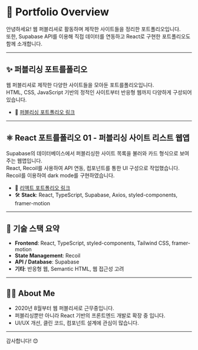 # 📁 Portfolio Overview

안녕하세요! 웹 퍼블리셔로 활동하며 제작한 사이트들을 정리한 포트폴리오입니다.  
또한, Supabase API를 이용해 직접 데이터를 연동하고 React로 구현한 포트폴리오도 함께 소개합니다.

---

## ✨ 퍼블리싱 포트를폴리오

웹 퍼블리셔로 제작한 다양한 사이트들을 모아둔 포트를폴리오입니다.  
HTML, CSS, JavaScript 기반의 정적인 사이트부터 반응형 웹까지 다양하게 구성되어 있습니다.

- 🔗 [퍼블리싱 포트폴리오 링크](https://portfolio-publisher.vercel.app/)  

---

## ⚛️ React 포트를폴리오 01 - 퍼블리싱 사이트 리스트 웹앱

Supabase의 데이터베이스에서 퍼블리싱한 사이트 목록을 불러와 카드 형식으로 보여주는 웹앱입니다.  
React, Recoil를 사용하여 API 연동, 컴포넌트를 통한 UI 구성으로 작업했습니다.  
Recoil를 이용하여 dark mode를 구현하였습니다.

- 🔗 [리액트 포트폴리오 링크](https://portfolio-goodaseuls-projects.vercel.app/)  
- 🛠 **Stack**: React, TypeScript, Supabase, Axios, styled-components, framer-motion

---

## 📌 기술 스택 요약

- **Frontend**: React, TypeScript, styled-components, Tailwind CSS, framer-motion
- **State Management**: Recoil  
- **API / Database**: Supabase  
- **기타**: 반응형 웹, Semantic HTML, 웹 접근성 고려

---

## 🙋‍♀️ About Me

- 2020년 8월부터 웹 퍼블리셔로 근무중입니다. 
- 퍼블리싱뿐만 아니라 React 기반의 프론트엔드 개발로 확장 중 입니다.
- UI/UX 개선, 클린 코드, 컴포넌트 설계에 관심이 많습니다.

---

감사합니다! 😊

